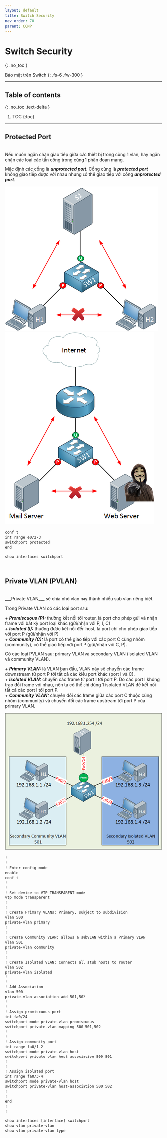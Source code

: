 ```yaml
---
layout: default
title: Switch Security
nav_order: 70
parent: CCNP
---
```


# Switch Security
{: .no_toc }

Bảo mật trên Switch
{: .fs-6 .fw-300 }

---

## Table of contents
{: .no_toc .text-delta }

1. TOC
{:toc}

---

## Protected Port
<br>
Nếu muốn ngăn chặn giao tiếp giữa các thiết bị trong cùng 1 vlan, hay ngăn chặn các loại các tấn công trong cùng 1 phân đoạn mạng.

Mặc định các cổng là ___unprotected port___. Cổng cùng là ___protected port___ không giao tiếp được với nhau nhưng có thể giao tiếp với cổng ___unprotected port___.

![alt text](/docs/CCNP/img/switch-security-protected-port-1.png)
![alt text](/docs/CCNP/img/switch-security-protected-port-2.png)

```
conf t
int range e0/2-3
switchport protected
end
```

```
show interfaces switchport
```

<br>

## Private VLAN (PVLAN)
<br>
___Private VLAN___ sẽ chia nhỏ vlan này thành nhiều sub vlan riêng biệt.

Trong Private VLAN có các loại port sau:

\+ ___Promiscuous (P):___ thường kết nối tới router, là port cho phép gửi và nhận frame với bất kỳ port loại khác (gửi/nhận với P, I, C) <br>
\+ ___Isolated (I):___ thường được kết nối đến host, là port chỉ cho phép giao tiếp với port P (gửi/nhận với P) <br>
\+ ___Community (C):___ là port có thể giao tiếp với các port C cùng nhóm (community), có thể giao tiếp với port P (gửi/nhận với C, P).

Có các loại PVLAN sau: primary VLAN và secondary VLAN (isolated VLAN và community VLAN). <br>

\+ ___Primary VLAN:___ là VLAN ban đầu, VLAN này sẽ chuyển các frame downstream từ port P tới tất cả các kiểu port khác (port I và C). <br>
\+ ___Isolated VLAN:___ chuyển các frame từ port I tới port P. Do các port I không trao đổi frame với nhau, nên ta có thể chỉ dùng 1 isolated VLAN để kết nối tất cả các port I tới port P. <br>
\+ ___Community VLAN:___ chuyển đổi các frame giữa các port C thuộc cùng nhóm (community) và chuyển đổi các frame upstream tới port P của primary VLAN. <br>

![alt text](/docs/CCNP/img/switch-security-pvlan.png)

```
!
!
! Enter config mode
enable
conf t
!
!
! Set device to VTP TRANSPARENT mode
vtp mode transparent
!
!
! Create Primary VLANs: Primary, subject to subdivision
vlan 500
private-vlan primary
!
!
! Create Community VLAN: allows a subVLAN within a Primary VLAN
vlan 501
private-vlan community
!
!
! Create Isolated VLAN: Connects all stub hosts to router
vlan 502
private-vlan isolated
!
!
! Add Association
vlan 500
private-vlan association add 501,502
!
!
! Assign promiscuous port
int fa0/24
switchport mode private-vlan promiscuous
switchport private-vlan mapping 500 501,502
!
!
! Assign community port
int range fa0/1-2
switchport mode private-vlan host
switchport private-vlan host-association 500 501
!
!
! Assign isolated port
int range fa0/3-4
switchport mode private-vlan host
switchport private-vlan host-association 500 502
!
!
end
!
!
```

```
show interfaces [interface] switchport
show vlan private-vlan
show vlan private-vlan type
```

